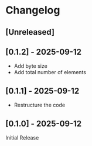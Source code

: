 # Changelog

## [Unreleased]

## [0.1.2] - 2025-09-12

- Add byte size
- Add total number of elements

## [0.1.1] - 2025-09-12

- Restructure the code

## [0.1.0] - 2025-09-12

Initial Release
